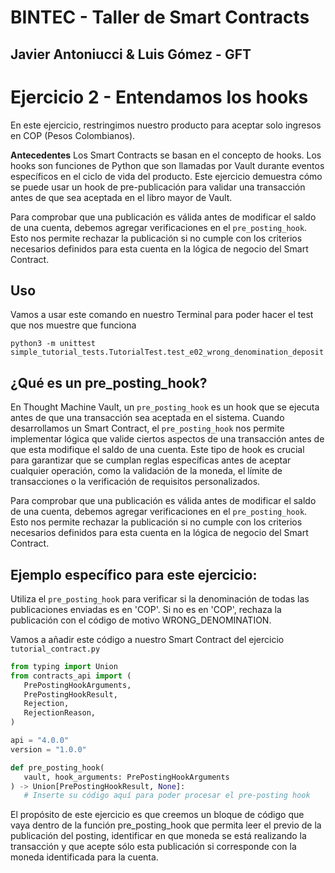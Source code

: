 # BINTEC - Taller de Smart Contracts
Javier Antoniucci & Luis Gómez - GFT
---

# Ejercicio 2 - Entendamos los hooks

En este ejercicio, restringimos nuestro producto para aceptar solo ingresos en COP (Pesos Colombianos).

**Antecedentes** Los Smart Contracts se basan en el concepto de hooks. 
Los hooks son funciones de Python que son llamadas por Vault durante eventos específicos en el ciclo de vida del producto. Este ejercicio demuestra cómo se puede usar un hook de pre-publicación para validar una transacción antes de que sea aceptada en el libro mayor de Vault.

Para comprobar que una publicación es válida antes de modificar el saldo de una cuenta, debemos agregar verificaciones en el ``pre_posting_hook``. Esto nos permite rechazar la publicación si no cumple con los criterios necesarios definidos para esta cuenta en la lógica de negocio del Smart Contract.



## Uso
Vamos a usar este comando en nuestro Terminal para poder hacer el test que nos muestre que funciona

```console
python3 -m unittest simple_tutorial_tests.TutorialTest.test_e02_wrong_denomination_deposit

```

## ¿Qué es un pre_posting_hook?

En Thought Machine Vault, un ```pre_posting_hook``` es un hook que se ejecuta antes de que una transacción sea aceptada en el sistema. Cuando desarrollamos un Smart Contract, el ```pre_posting_hook``` nos permite implementar lógica que valide ciertos aspectos de una transacción antes de que esta modifique el saldo de una cuenta. Este tipo de hook es crucial para garantizar que se cumplan reglas específicas antes de aceptar cualquier operación, como la validación de la moneda, el límite de transacciones o la verificación de requisitos personalizados.

Para comprobar que una publicación es válida antes de modificar el saldo de una cuenta, debemos agregar verificaciones en el ```pre_posting_hook```. Esto nos permite rechazar la publicación si no cumple con los criterios necesarios definidos para esta cuenta en la lógica de negocio del Smart Contract.

## Ejemplo específico para este ejercicio:

Utiliza el ```pre_posting_hook``` para verificar si la denominación de todas las publicaciones enviadas es en 'COP'. Si no es en 'COP', rechaza la publicación con el código de motivo WRONG_DENOMINATION.

Vamos a añadir este código a nuestro Smart Contract del ejercicio ```tutorial_contract.py```


```python
from typing import Union
from contracts_api import (
   PrePostingHookArguments,
   PrePostingHookResult,
   Rejection,
   RejectionReason,
)

api = "4.0.0"
version = "1.0.0"

def pre_posting_hook(
   vault, hook_arguments: PrePostingHookArguments
) -> Union[PrePostingHookResult, None]:
   # Inserte su código aquí para poder procesar el pre-posting hook

```

El propósito de este ejercicio es que creemos un bloque de código que vaya dentro de la función pre_posting_hook que permita leer el previo de la publicación del posting, identificar en que moneda se está realizando la transacción y que acepte sólo esta publicación si corresponde con la moneda identificada para la cuenta.

